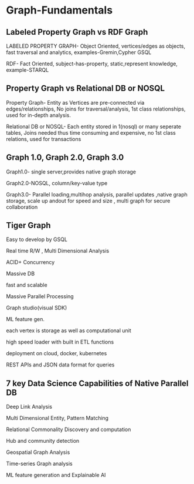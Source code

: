 # Graph-Fundamentals
## Labeled Property Graph vs RDF Graph
  LABELED PROPERTY GRAPH- Object Oriented, vertices/edges as objects, fast traversal and analytics, examples-Gremin,Cypher GSQL
  
  RDF- Fact Oriented, subject-has-property, static,represent knowledge, example-STARQL
  
## Property Graph vs Relational DB or NOSQL
  Property Graph- Entity as Vertices are pre-connected via edges/relationships, No joins for traversal/analysis, 1st class relationships, used for in-depth analysis.
  
  Relational DB or NOSQL- Each entity stored in 1(nosql) or many seperate tables, Joins needed  thus time consuming and expensive, no 1st class relations, used for   transactions   
## Graph 1.0, Graph 2.0, Graph 3.0
  Graph1.0- single server,provides native graph storage
  
  Graph2.0-NOSQL, column/key-value type
  
  Graph3.0- Parallel loading,multihop analysis, parallel updates ,native graph storage, scale up andout for speed and size , multi graph for secure collaboration
## Tiger Graph
  Easy to develop by GSQL
 
  Real time R/W , Multi Dimensional Analysis
  
  ACID+ Concurrency
  
  Massive DB
  
  fast and scalable
  
  Massive Parallel Processing
  
  Graph studio(visual SDK)
  
  ML feature gen.
  
  each vertex is storage as well as computational unit
  
  high speed loader with built in ETL functions
  
  deployment on cloud, docker, kubernetes
  
  REST APIs and JSON data format for queries

## 7 key Data Science Capabilities of Native Parallel DB  
  Deep Link Analysis
  
  Multi Dimensional Entity, Pattern Matching
  
  Relational Commonality Discovery and computation
  
  Hub and community detection
  
  Geospatial Graph Analysis
  
  Time-series Graph analysis
  
  ML feature generation and Explainable AI
  
